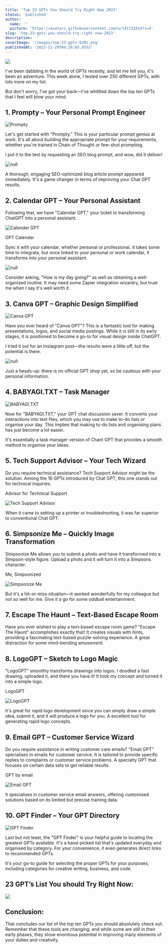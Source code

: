 ```yaml
---
title: 'Top 23 GPTs You Should Try Right Now 2023'
status: 'published'
author:
  name: ''
  picture: 'https://avatars.githubusercontent.com/u/141731814?v=4'
slug: 'top-23-gpts-you-should-try-right-now-2023'
description: ''
coverImage: '/images/top-23-gpts-QzMz.png'
publishedAt: '2023-11-29T06:26:03.855Z'
---
```


![](/images/top-23-gpts-Q5MD.png)

I've been dabbling in the world of GPTs recently, and let me tell you, it's been an adventure. This week alone, I tested over 250 different GPTs, with lots more on my list.

But don't worry, I've got your back—I've whittled down the top ten GPTs that I feel will blow your mind.

## **1\. Prompty – Your Personal Prompt Engineer**

![Prompty](https://dragganaitool.com/wp-content/uploads/2023/11/image-123.png)

Let's get started with "Prompty." This is your particular prompt genius at work. It's all about building the appropriate prompt for your requirements, whether you're trained in Chain of Thought or few-shot prompting.

I put it to the test by requesting an SEO blog prompt, and wow, did it deliver!

![null](https://dragganaitool.com/wp-content/uploads/2023/11/image-124.png)

A thorough, engaging SEO-optimized blog article prompt appeared immediately. It's a game changer in terms of improving your Chat GPT results.

## **2\. Calendar GPT – Your Personal Assistant**

Following that, we have "Calendar GPT," your ticket to transforming ChatGPT into a personal assistant.

![Calender GPT](https://dragganaitool.com/wp-content/uploads/2023/11/image-125.png)

GPT Calendar

Sync it with your calendar, whether personal or professional. It takes some time to integrate, but once linked to your personal or work calendar, it transforms into your personal assistant.

![null](https://dragganaitool.com/wp-content/uploads/2023/11/image-126.png)

Consider asking, "How is my day going?" as well as obtaining a well-organized routine. It may need some Zapier integration wizardry, but trust me when I say it's well worth it.

## **3\. Canva GPT – Graphic Design Simplified**

![Canva GPT](https://dragganaitool.com/wp-content/uploads/2023/11/image-127.png)

Have you ever heard of "Canva GPT"? This is a fantastic tool for making presentations, logos, and social media postings. While it is still in its early stages, it is positioned to become a go-to for visual design inside ChatGPT.

I tried it out for an Instagram post—the results were a little off, but the potential is there.

![null](https://dragganaitool.com/wp-content/uploads/2023/11/image-128.png)

Just a heads-up: there is no official GPT shop yet, so be cautious with your personal information.

## **4\. BABYAGI.TXT – Task Manager**

![BABYAGI.TXT](https://dragganaitool.com/wp-content/uploads/2023/11/image-129.png)

Now for "BABYAGI.TXT," your GPT chat discussion saver. It converts your interactions into text files, which you may use to make to-do lists or organise your day. This implies that making to-do lists and organising plans has just become a lot easier.

It's essentially a task manager version of Chant GPT that provides a smooth method to organise your ideas.

## **5\. Tech Support Advisor – Your Tech Wizard**

Do you require technical assistance? Tech Support Advisor might be the solution. Among the 16 GPTs introduced by Chat GPT, this one stands out for technical inquiries.

Advisor for Technical Support

![Tech Support Advisor](https://dragganaitool.com/wp-content/uploads/2023/11/image-130.png)

When it came to setting up a printer or troubleshooting, it was far superior to conventional Chat GPT.

## **6\. Simpsonize Me – Quickly Image Transformation**

Simpsonize Me allows you to submit a photo and have it transformed into a Simpson-style figure. Upload a photo and it will turn it into a Simpsons character.

Me, Simpsonized

![Simpsonize Me](https://dragganaitool.com/wp-content/uploads/2023/11/image-131.png)

But it's a hit-or-miss situation—it worked wonderfully for my colleague but not so well for me. Give it a go for some oddball entertainment.

## **7\. Escape The Haunt – Text-Based Escape Room**

Have you ever wished to play a text-based escape room game? "Escape The Haunt" accomplishes exactly that! It creates visuals with hints, providing a fascinating text-based puzzle-solving experience. A great distraction for some mind-bending amusement.

## **8\. LogoGPT – Sketch to Logo Magic**

"LogoGPT" smoothly transforms drawings into logos. I doodled a fast drawing, uploaded it, and there you have it! It took my concept and turned it into a simple logo.

LogoGPT

![LogoGPT](https://dragganaitool.com/wp-content/uploads/2023/11/image-132.png)

It's great for rapid logo development since you can simply draw a simple idea, submit it, and it will produce a logo for you. A excellent tool for generating rapid logo concepts.

## **9\. Email GPT – Customer Service Wizard**

Do you require assistance in writing customer care emails? "Email GPT" specialises in emails for customer service. It is tailored to provide specific replies to complaints or customer service problems. A specialty GPT that focuses on certain data sets to get reliable results.

GPT by email

![Email GPT](https://dragganaitool.com/wp-content/uploads/2023/11/image-133.png)

It specialises in customer service email answers, offering customised solutions based on its limited but precise training data.

## **10\. GPT Finder – Your GPT Directory**

![GPT Finder](https://dragganaitool.com/wp-content/uploads/2023/11/image-134.png)

Last but not least, the "GPT Finder" is your helpful guide to locating the greatest GPTs available. It's a hand-picked list that's updated everyday and organised by category. For your convenience, it even generates direct links to recommended GPTs.

It's your go-to guide for selecting the proper GPTs for your purposes, including categories for creative writing, business, and code.

## **23 GPT’s List You should Try Right Now:**

![](/images/screenshot-2023-11-29-113324-Q5OT.png)

## **Conclusion:**

That concludes our list of the top ten GPTs you should absolutely check out. Remember that these tools are changing, and while some are still in their early phases, they show enormous potential in improving many elements of your duties and creativity.














